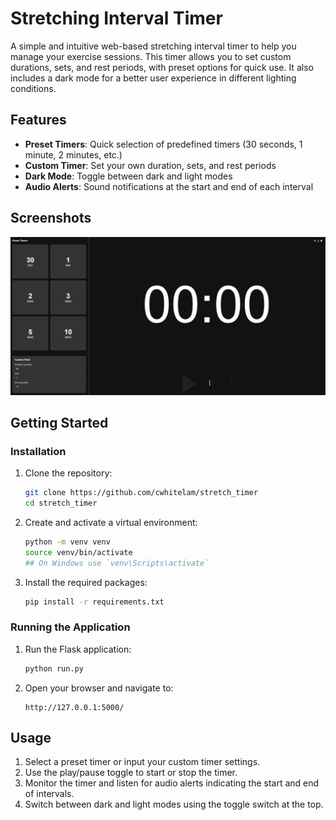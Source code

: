 # Stretching Interval Timer

A simple and intuitive web-based stretching interval timer to help you manage your exercise sessions. This timer allows you to set custom durations, sets, and rest periods, with preset options for quick use. It also includes a dark mode for a better user experience in different lighting conditions.

## Features

- **Preset Timers**: Quick selection of predefined timers (30 seconds, 1 minute, 2 minutes, etc.)
- **Custom Timer**: Set your own duration, sets, and rest periods
- **Dark Mode**: Toggle between dark and light modes
- **Audio Alerts**: Sound notifications at the start and end of each interval

## Screenshots


![Screenshot 1](app/screenshots/wholeInterface.png)

## Getting Started

### Installation

1. Clone the repository:
    ```bash
    git clone https://github.com/cwhitelam/stretch_timer
    cd stretch_timer
    ```

2. Create and activate a virtual environment:
    ```bash
    python -m venv venv
    source venv/bin/activate  
    ## On Windows use `venv\Scripts\activate`
    ```

3. Install the required packages:
    ```bash
    pip install -r requirements.txt
    ```

### Running the Application

1. Run the Flask application:
    ```bash
    python run.py
    ```

2. Open your browser and navigate to:
    ```
    http://127.0.0.1:5000/
    ```

## Usage

1. Select a preset timer or input your custom timer settings.
2. Use the play/pause toggle to start or stop the timer.
3. Monitor the timer and listen for audio alerts indicating the start and end of intervals.
4. Switch between dark and light modes using the toggle switch at the top.